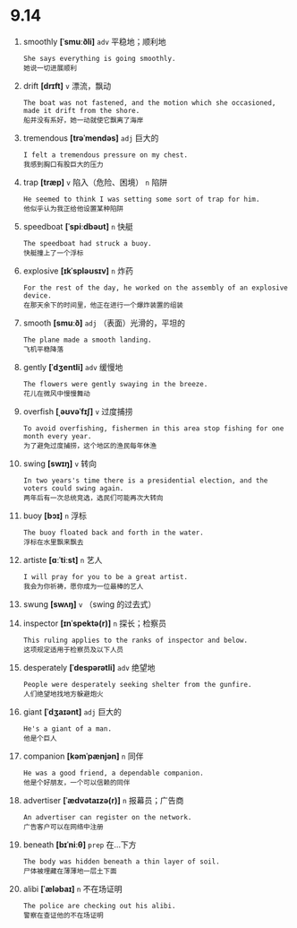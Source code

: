 # 9.14


1. smoothly **[ˈsmuːðli]** `adv` 平稳地；顺利地
    ```
    She says everything is going smoothly.
    她说一切进展顺利
    ```

2. drift **[drɪft]** `v` 漂流，飘动
    ```
    The boat was not fastened, and the motion which she occasioned, made it drift from the shore.
    船并没有系好，她一动就使它飘离了海岸
    ```

3. tremendous **[trəˈmendəs]** `adj` 巨大的
    ```
    I felt a tremendous pressure on my chest.
    我感到胸口有股巨大的压力
    ```

4. trap **[træp]** `v` 陷入（危险、困境） `n` 陷阱
    ```
    He seemed to think I was setting some sort of trap for him.
    他似乎认为我正给他设置某种陷阱
    ```

5. speedboat **[ˈspiːdbəʊt]** `n` 快艇
    ```
    The speedboat had struck a buoy.
    快艇撞上了一个浮标
    ```

6. explosive **[ɪkˈspləʊsɪv]** `n` 炸药
    ```
    For the rest of the day, he worked on the assembly of an explosive device.
    在那天余下的时间里，他正在进行一个爆炸装置的组装
    ```

7. smooth **[smuːð]** `adj` （表面）光滑的，平坦的
    ```
    The plane made a smooth landing.
    飞机平稳降落
    ```

8. gently **[ˈdʒentli]** `adv` 缓慢地
    ```
    The flowers were gently swaying in the breeze.
    花儿在微风中慢慢舞动
    ```

9. overfish **[ˌəʊvəˈfɪʃ]** `v` 过度捕捞
    ```
    To avoid overfishing, fishermen in this area stop fishing for one month every year.
    为了避免过度捕捞，这个地区的渔民每年休渔
    ```

10. swing **[swɪŋ]** `v` 转向
    ```
    In two years's time there is a presidential election, and the voters could swing again.
    两年后有一次总统竞选，选民们可能再次大转向
    ```

11. buoy **[bɔɪ]** `n` 浮标
    ```
    The buoy floated back and forth in the water.
    浮标在水里飘来飘去
    ```

12. artiste **[ɑːˈtiːst]** `n` 艺人
    ```
    I will pray for you to be a great artist.
    我会为你祈祷，愿你成为一位最棒的艺人
    ```

13. swung **[swʌŋ]** `v` （swing 的过去式）

14. inspector **[ɪnˈspektə(r)]** `n` 探长；检察员
    ```
    This ruling applies to the ranks of inspector and below.
    这项规定适用于检察员及以下人员
    ```

15. desperately **[ˈdespərətli]** `adv` 绝望地
    ```
    People were desperately seeking shelter from the gunfire.
    人们绝望地找地方躲避炮火
    ```

16. giant **[ˈdʒaɪənt]** `adj` 巨大的
    ```
    He's a giant of a man.
    他是个巨人
    ```

17. companion **[kəmˈpænjən]** `n` 同伴
    ```
    He was a good friend, a dependable companion.
    他是个好朋友，一个可以信赖的同伴
    ```

18. advertiser **[ˈædvətaɪzə(r)]** `n` 报幕员；广告商
    ```
    An advertiser can register on the network.
    广告客户可以在网络中注册
    ```

19. beneath **[bɪˈniːθ]** `prep` 在...下方
    ```
    The body was hidden beneath a thin layer of soil.
    尸体被埋藏在薄薄地一层土下面
    ```

20. alibi **[ˈæləbaɪ]** `n` 不在场证明
    ```
    The police are checking out his alibi.
    警察在查证他的不在场证明
    ```
